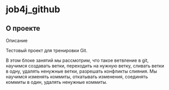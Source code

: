 # job4j_github

## О проекте

Описание

Тестовый проект для тренировки Git.

В этом блоке занятий мы рассмотрим, что такое ветвление в git, научимся создавать ветки, 
переходить на нужную ветку, сливать ветки в одну, удалять ненужные ветки, разрешать конфликты слияния. 
Мы научимся изменять коммиты, откатывать изменения, соединять коммиты в один, удалять ненужные коммиты.